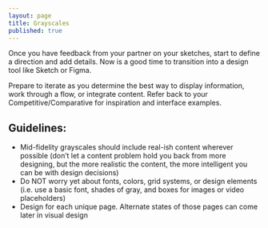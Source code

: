 ```yaml
---
layout: page
title: Grayscales
published: true
---
```



Once you have feedback from your partner on your sketches, start to define a direction and add details. Now is a good time to transition into a design tool like Sketch or Figma.

Prepare to iterate as you determine the best way to display information, work through a flow, or integrate content. Refer back to your Competitive/Comparative for inspiration and interface examples.

## Guidelines:  
* Mid-fidelity grayscales should include real-ish content wherever possible (don’t let a content problem hold you back from more designing, but the more realistic the content, the more intelligent you can be with design decisions)
* Do NOT worry yet about fonts, colors, grid systems, or design elements (i.e. use a basic font, shades of gray, and boxes for images or video placeholders)
* Design for each unique page. Alternate states of those pages can come later in visual design

